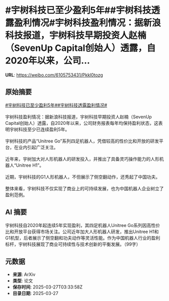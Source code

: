 # #宇树科技已至少盈利5年##宇树科技透露盈利情况#宇树科技盈利情况：据新浪科技报道，宇树科技早期投资人赵楠（SevenUp Capital创始人）透露，自2020年以来，公司...

**URL**: https://weibo.com/6105753431/Pkkl0tozg

## 原始摘要

<a href="https://m.weibo.cn/search?containerid=231522type%3D1%26t%3D10%26q%3D%23%E5%AE%87%E6%A0%91%E7%A7%91%E6%8A%80%E5%B7%B2%E8%87%B3%E5%B0%91%E7%9B%88%E5%88%A95%E5%B9%B4%23&amp;extparam=%23%E5%AE%87%E6%A0%91%E7%A7%91%E6%8A%80%E5%B7%B2%E8%87%B3%E5%B0%91%E7%9B%88%E5%88%A95%E5%B9%B4%23" data-hide=""><span class="surl-text">#宇树科技已至少盈利5年#</span></a><a href="https://m.weibo.cn/search?containerid=231522type%3D1%26t%3D10%26q%3D%23%E5%AE%87%E6%A0%91%E7%A7%91%E6%8A%80%E9%80%8F%E9%9C%B2%E7%9B%88%E5%88%A9%E6%83%85%E5%86%B5%23&amp;extparam=%23%E5%AE%87%E6%A0%91%E7%A7%91%E6%8A%80%E9%80%8F%E9%9C%B2%E7%9B%88%E5%88%A9%E6%83%85%E5%86%B5%23" data-hide=""><span class="surl-text">#宇树科技透露盈利情况#</span></a><br><br>宇树科技盈利情况：据新浪科技报道，宇树科技早期投资人赵楠（SevenUp Capital创始人）透露，自2020年以来，公司财务报表每年均保持盈利状态，这表明宇树科技至少已连续盈利5年。<br><br>宇树科技的产品“Unitree Go”系列四足机器人，凭借较高的性价比和开放的研发平台，在业内引起广泛关注。<br><br>近年来，宇树加大对人形机器人的研发投入，并推出了具备灵巧操作能力的人形机器人“Unitree H1”。<br><br>近期，宇树科技的G1人形机器人，不但展示了侧空翻动作，还秀起了中国功夫。<br><br>整体来看，宇树科技不仅实现了商业上的可持续发展，也为中国机器人企业树立了盈利范例。

## AI 摘要

宇树科技自2020年起连续5年实现盈利，其四足机器人Unitree Go系列因高性价比和开放平台获得市场关注。公司近年加大人形机器人研发，推出Unitree H1和G1机型，后者展示了侧空翻和功夫动作等灵活性能。作为中国机器人行业的盈利标杆，宇树科技展现了商业可持续性与技术创新的平衡发展。（99字）

## 元数据

- **来源**: ArXiv
- **类型**: 论文
- **保存时间**: 2025-03-27T03:33:58Z
- **目录日期**: 2025-03-27
